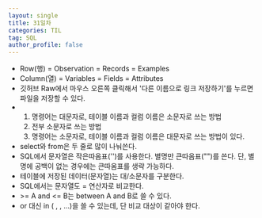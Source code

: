 ```yaml
---
layout: single
title: 31일차
categories: TIL
tag: SQL
author_profile: false
---
```


- Row(행) = Observation = Records = Examples 
- Column(열) = Variables = Fields = Attributes
- 깃허브 Raw에서 마우스 오른쪽 클릭해서 '다른 이름으로 링크 저장하기'를 누르면 파일을 저장할 수 있다.
- 1) 명령어는 대문자로, 테이블 이름과 컬럼 이름은 소문자로 쓰는 방법
  2) 전부 소문자로 쓰는 방법
  3) 명령어는 소문자로, 테이블 이름과 컬럼 이름은 대문자로 쓰는 방법이 있다.
- select와 from은 두 줄로 많이 나눠쓴다.
- SQL에서 문자열은 작은따옴표('')를 사용한다. 별명만 큰따옴표("")를 쓴다. 단, 별명에 공백이 없는 경우에는 큰따옴표를 생략 가능하다.
- 테이블에 저장된 데이터(문자열)는 대/소문자를 구분한다.
- SQL에서는 문자열도 = 연산자로 비교한다.
- \>= A and <= B는 between A and B로 쓸 수 있다.
- or 대신 in ( , , ...)을 쓸 수 있는데, 단 비교 대상이 같아야 한다.
